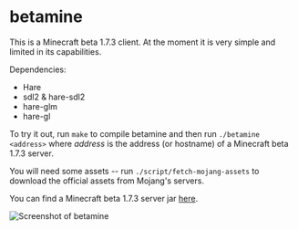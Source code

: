 # betamine

This is a Minecraft beta 1.7.3 client. At the moment it is very simple and
limited in its capabilities.

Dependencies:

* Hare
* sdl2 & hare-sdl2
* hare-glm
* hare-gl

To try it out, run `make` to compile betamine and then run `./betamine <address>`
where _address_ is the address (or hostname) of a Minecraft beta 1.7.3 server.

You will need some assets -- run `./script/fetch-mojang-assets` to download the
official assets from Mojang's servers.

You can find a Minecraft beta 1.7.3 server jar
[here](https://files.betacraft.uk/server-archive/beta/b1.7.3.jar).

![Screenshot of betamine](https://redacted.moe/f/a0c2f3ff.png)
